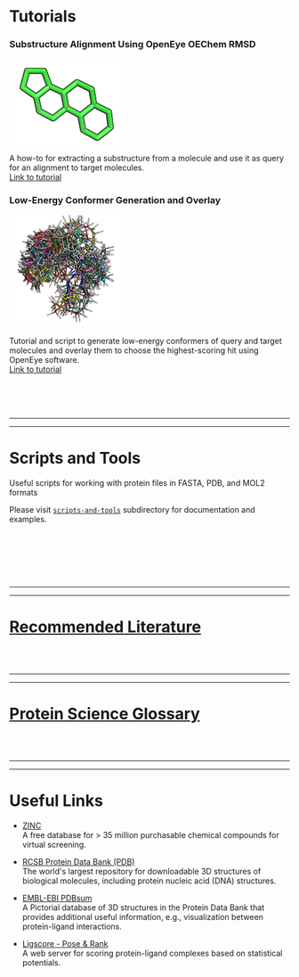 
# Tutorials

<a id='sections'></a>


### Substructure Alignment Using OpenEye OEChem RMSD

![steroid substructure](./tutorials/substructure_alignment/Images/reference_substructure.png)

A how-to for extracting a substructure from a molecule and use it as query for an alignment to target molecules.  
[Link to tutorial](./tutorials/substructure_alignment/README.md)

### Low-Energy Conformer Generation and Overlay

![low-energy overlay](./tutorials/low_energy_conformer_overlay/Images/ZINC_00062008_confs_2_small.png)

Tutorial and script to generate low-energy conformers of query and target molecules and overlay them to choose the highest-scoring hit using OpenEye software.  
[Link to tutorial](./tutorials/low_energy_conformer_overlay/README.md)

<br>
<br>
<br>


<hr>
<hr>

# Scripts and Tools


Useful scripts for working with protein files in FASTA, PDB, and MOL2 formats


Please visit [`scripts-and-tools`](./scripts-and-tools) subdirectory for documentation and examples.


<br>
<br>
<br>

<br>
<br>

<hr>
<hr>

# [Recommended Literature](./literature/README.md)

<br>
<br>

<hr>
<hr>

# [Protein Science Glossary](./glossary/README.md)

<br>
<br>

<hr>
<hr>

# Useful Links

- [ZINC](http://zinc.docking.org)  
 A free database for > 35 million purchasable chemical compounds for virtual screening.
 
- [RCSB Protein Data Bank (PDB)](http://www.rcsb.org)  
The world's largest repository for downloadable 3D structures of biological molecules, including protein nucleic acid (DNA) structures.

- [EMBL-EBI PDBsum](http://www.ebi.ac.uk/pdbsum/)  
A Pictorial database of 3D structures in the Protein Data Bank that provides additional useful information, e.g., visualization between protein-ligand interactions.

- [Ligscore - Pose & Rank](http://modbase.compbio.ucsf.edu/ligscore/)  
A web server for scoring protein-ligand complexes based on statistical potentials.
